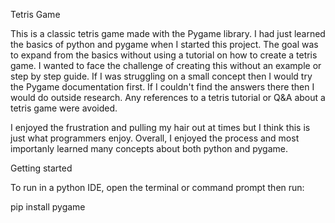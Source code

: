 Tetris Game

This is a classic tetris game made with the Pygame library. I had just learned the basics of python and pygame when I started this project.
The goal was to expand from the basics without using a tutorial on how to create a tetris game. I wanted to face the challenge of creating
this without an example or step by step guide. If I was struggling on a small concept then I would try the Pygame documentation first.
If I couldn't find the answers there then I would do outside research. Any references to a tetris tutorial or Q&A about a tetris game were avoided.

I enjoyed the frustration and pulling my hair out at times but I think this is just what programmers enjoy. Overall, I enjoyed the process and most
importanly learned many concepts about both python and pygame.



Getting started

To run in a python IDE, open the terminal or command prompt then run:

pip install pygame
